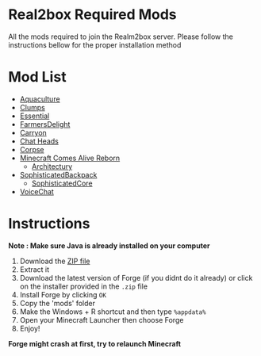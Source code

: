 # Real2box Required Mods 
All the mods required to join the Realm2box server. Please follow the instructions bellow for the proper installation method

# Mod List  
* [Aquaculture](https://www.curseforge.com/minecraft/mc-mods/aquaculture)
* [Clumps](https://www.curseforge.com/minecraft/mc-mods/aquaculture)
* [Essential](https://www.curseforge.com/minecraft/mc-mods/aquaculture)
* [FarmersDelight](https://www.curseforge.com/minecraft/mc-mods/aquaculture)
* [Carryon](https://www.curseforge.com/minecraft/mc-mods/aquaculture)
* [Chat Heads](https://www.curseforge.com/minecraft/mc-mods/aquaculture)
* [Corpse](https://www.curseforge.com/minecraft/mc-mods/aquaculture)
* [Minecraft Comes Alive Reborn](https://www.curseforge.com/minecraft/mc-mods/aquaculture)
  * [Architectury](https://www.curseforge.com/minecraft/mc-mods/aquaculture)
* [SophisticatedBackpack](https://www.curseforge.com/minecraft/mc-mods/aquaculture)
  * [SophisticatedCore](https://www.curseforge.com/minecraft/mc-mods/aquaculture)
* [VoiceChat](https://www.curseforge.com/minecraft/mc-mods/aquaculture)


# Instructions  

**Note : Make sure Java is already installed on your computer**

1. Download the [ZIP file](https://github.com/bossmosk/R2B_Mods/archive/refs/heads/main.zip)
2. Extract it
3. Download the latest version of Forge (if you didnt do it already) or click on the installer provided in the ```.zip``` file
4. Install Forge by clicking ```OK```
5. Copy the 'mods' folder 
6. Make the Windows + R shortcut and then type ```%appdata%```
7. Open your Minecraft Launcher then choose Forge
8. Enjoy!

**Forge might crash at first, try to relaunch Minecraft**
